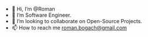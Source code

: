 - 👋 Hi, I’m @Roman
- 👀 I’m Software Engineer.
- 💞️ I’m looking to collaborate on Open-Source Projects.
- 📫 How to reach me roman.bogach@gmail.com

<!---
rbogach/rbogach is a ✨ special ✨ repository because its `README.md` (this file) appears on your GitHub profile.
You can click the Preview link to take a look at your changes.
--->
